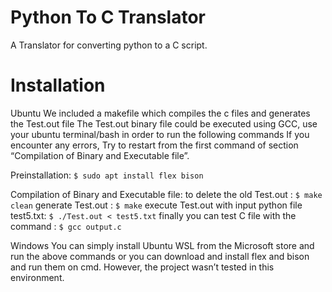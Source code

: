 # Python To C Translator
A Translator for converting python to a C script.

# Installation
Ubuntu
We included a makefile which compiles the c files and generates the Test.out file
The Test.out binary file could be executed using GCC, use your ubuntu terminal/bash in order to run the following commands If you encounter any errors, Try to restart from the first command of section “Compilation of Binary and Executable file”. 

Preinstallation:
`` $ sudo apt install flex bison ``


Compilation of Binary and Executable file:
to delete the old Test.out : 
`` $ make clean `` 
generate Test.out :
`` $ make ``
execute Test.out with input python file test5.txt: 
`` $ ./Test.out < test5.txt ``
finally you can test C file with the command :
`` $ gcc output.c ``


Windows
You can simply install Ubuntu WSL from the Microsoft store and run the above commands or you can download and install flex and bison and run them on cmd. However, the project wasn’t tested in this environment.



